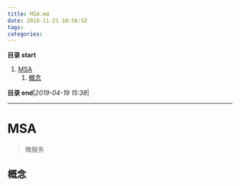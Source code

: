 ```yaml
---
title: MSA.md
date: 2018-11-21 10:56:52
tags: 
categories: 
---
```


**目录 start**
 
1. [MSA](#msa)
    1. [概念](#概念)

**目录 end**|_2019-04-19 15:38_|
****************************************
# MSA
> 微服务

## 概念


